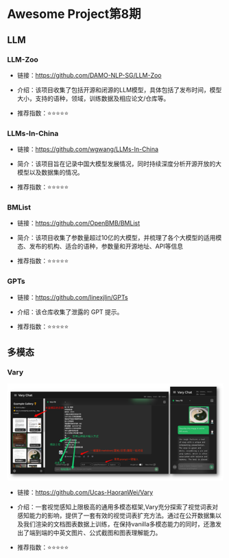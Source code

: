 # Awesome Project第8期

## LLM

### LLM-Zoo

- 链接：https://github.com/DAMO-NLP-SG/LLM-Zoo 
  
- 介绍：​​​ 该项目收集了包括开源和闭源的LLM模型，具体包括了发布时间，模型大小，支持的语种，领域，训练数据及相应论文/仓库等。

- 推荐指数：⭐️⭐️⭐️⭐️⭐️


### LLMs-In-China

- 链接：https://github.com/wgwang/LLMs-In-China 

- 简介：该项目旨在记录中国大模型发展情况，同时持续深度分析开源开放的大模型以及数据集的情况。

- 推荐指数：⭐️⭐️⭐️⭐️⭐️


### BMList

- 链接：https://github.com/OpenBMB/BMList 

- 简介：该项目收集了参数量超过10亿的大模型，并梳理了各个大模型的适用模态、发布的机构、适合的语种，参数量和开源地址、API等信息

- 推荐指数：⭐️⭐️⭐️⭐️⭐️


### GPTs

- 链接：https://github.com/linexjlin/GPTs
  
- 介绍：该仓库收集了泄露的 GPT 提示。

- 推荐指数：⭐️⭐️⭐️⭐️⭐️


## 多模态

### Vary

![img](./images/20231211-20231217/vary.png)

- 链接：https://github.com/Ucas-HaoranWei/Vary
  
- 介绍：一套视觉感知上限极高的通用多模态框架,Vary充分探索了视觉词表对感知能力的影响，提供了一套有效的视觉词表扩充方法。通过在公开数据集以及我们渲染的文档图表数据上训练，在保持vanilla多模态能力的同时，还激发出了端到端的中英文图片、公式截图和图表理解能力。

- 推荐指数：⭐️⭐️⭐️⭐️⭐️


